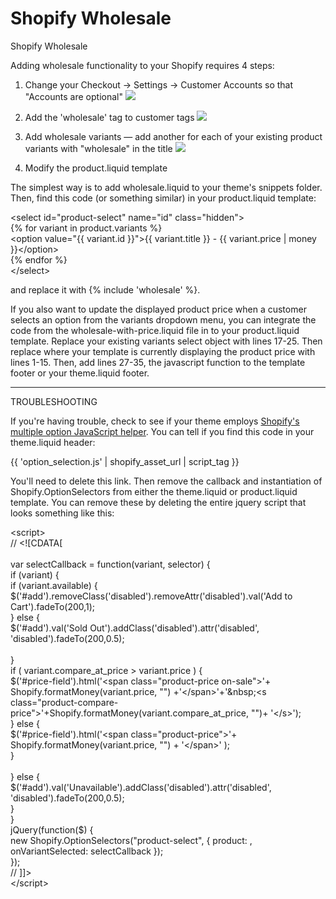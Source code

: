 Shopify Wholesale
=================

Shopify Wholesale

Adding wholesale functionality to your Shopify requires 4 steps:

1. Change your Checkout &rarr; Settings &rarr; Customer Accounts so that "Accounts are optional"
![](https://raw.github.com/zakhardage/shopify-wholesale/master/images/settings-checkout.png)

2. Add the 'wholesale' tag to customer tags
![](https://raw.github.com/zakhardage/shopify-wholesale/master/images/customer-tags.png)

3. Add wholesale variants &mdash; add another for each of your existing product variants with "wholesale" in the title
![](https://raw.github.com/zakhardage/shopify-wholesale/master/images/product-variants.png)

4. Modify the product.liquid template 

The simplest way is to add wholesale.liquid to your theme's snippets folder. Then, find this code (or something similar) in your product.liquid template:

&lt;select id=&quot;product-select&quot; name=&quot;id&quot; class=&quot;hidden&quot;&gt;<br />
{% for variant in product.variants %}<br />
&lt;option value=&quot;{{ variant.id }}&quot;&gt;{{ variant.title }} - {{ variant.price | money }}&lt;/option&gt;<br />
{% endfor %}<br />
&lt;/select&gt;<br />

and replace it with {% include 'wholesale' %}.

If you also want to update the displayed product price when a customer selects an option from the variants dropdown menu, you can integrate the code from the wholesale-with-price.liquid file in to your product.liquid template. Replace your existing variants select object with lines 17-25. Then replace where your template is currently displaying the product price with lines 1-15. Then, add lines 27-35, the javascript function to the template footer or your theme.liquid footer.

<hr />

TROUBLESHOOTING

If you're having trouble, check to see if your theme employs <a href="http://docs.shopify.com/support/your-website/themes/can-i-make-my-theme-use-products-with-multiple-options">Shopify's multiple option JavaScript helper</a>. You can tell if you find this code in your theme.liquid header:

{{ 'option_selection.js' | shopify_asset_url | script_tag }}

You'll need to delete this link. Then remove the callback and instantiation of Shopify.OptionSelectors from either the theme.liquid or product.liquid template. You can remove these by deleting the entire jquery script that looks something like this:

&lt;script&gt;
<br>// &lt;![CDATA[  
<br>var selectCallback = function(variant, selector) {
<br>if (variant) {
<br>if (variant.available) {
<br>$('#add').removeClass('disabled').removeAttr('disabled').val('Add to Cart').fadeTo(200,1);
<br>} else {
<br>$('#add').val('Sold Out').addClass('disabled').attr('disabled', 'disabled').fadeTo(200,0.5);        
<br>}
<br>if ( variant.compare_at_price &gt; variant.price ) {
<br>$('#price-field').html('&lt;span class=&quot;product-price on-sale&quot;&gt;'+ Shopify.formatMoney(variant.price, &quot;&quot;) +'&lt;/span&gt;'+'&amp;nbsp;&lt;s class=&quot;product-compare-price&quot;&gt;'+Shopify.formatMoney(variant.compare_at_price, &quot;&quot;)+ '&lt;/s&gt;');
<br>} else {
<br>$('#price-field').html('&lt;span class=&quot;product-price&quot;&gt;'+ Shopify.formatMoney(variant.price, &quot;&quot;) + '&lt;/span&gt;' );
<br>}        
<br>} else {
<br>$('#add').val('Unavailable').addClass('disabled').attr('disabled', 'disabled').fadeTo(200,0.5);
<br>}
<br>}
<br>jQuery(function($) {
<br>new Shopify.OptionSelectors(&quot;product-select&quot;, { product: , onVariantSelected: selectCallback });
<br>});
<br>// ]]&gt;
<br>&lt;/script&gt;
